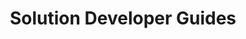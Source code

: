 ---
type: "docs"
title: "Solution Developer Guides"
linkTitle: "Solution Developer Guides"
weight: 20
description: >
    Learn about developing solutions using Reactive Graph
---